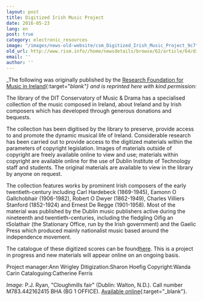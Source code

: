 ```yaml
---
layout: post
title: Digitized Irish Music Project
date: 2016-05-23
lang: en
post: true
category: electronic_resources
image: "/images/news-old-website/csm_Digitized_Irish_Music_Project_9c7f404b4a.jpg"
old_url: http://www.rism.info//home/newsdetails/browse/62/article/64/digitized-irish-music-project.html
email: ''
author: ''
---
```



_The following was originally published by the [Research Foundation for Music in Ireland](http://www.musicresearch.ie/?q=irishmusiccollection){:target="_blank"} and is reprinted here with kind permission:_

The library of the DIT Conservatory of Music & Drama has a specialised collection of the music composed in Ireland, about Ireland and by Irish composers which has developed through generous donations and bequests.

The collection has been digitised by the library to preserve, provide access to and promote the dynamic musical life of Ireland. Considerable research has been carried out to provide access to the digitized materials within the parameters of copyright legislation. Images of materials outside of copyright are freely available online to view and use; materials within copyright are available online for the use of Dublin Institute of Technology staff and students. The original materials are available to view in the library by anyone on request.

The collection features works by prominent Irish composers of the early twentieth-century including Carl Hardebeck (1869-1945), Eamonn O Gallchobhair (1906-1982), Robert O Dwyer (1862-1949), Charles Villiers Stanford (1852-1924) and Ernest De Regge (1901-1958). Most of the material was published by the Dublin music publishers active during the nineteenth and twentieth-centuries, including the fledgling Oifig an tSolathair (the Stationary Office, run by the Irish government) and the Gaelic Press which produced mainly nationalist music based around the independence movement.

The catalogue of these digitized scores can be found[here](http://library.dit.ie/search/?searchtype=d&SORT=D&searcharg=digitized+irish+music-). This is a project in progress and new materials will appear online on an ongoing basis.

Project manager:Ann Wrigley
Ditigization:Sharon Hoefig
Copyright:Wanda Carin
Cataloguing:Catherine Ferris


_Image_: P.J. Ryan, "Cloughmills fair" (Dublin: Walton, N.D.). Call number M783.442162415 BHA (BG 1 OFFICE). [Available online](http://library.dit.ie/record=b1006802~S0){:target="_blank"}.

